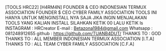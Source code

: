 [TOOLS HRC22] [H4RM4N]
FOUNDER & CEO INDONESIAN TERMUX ASSOCIATION
FOUNDER $ CEO CYBER FAMILY ASSOCIATION
TOOLS INI HANYA UNTUK MENGINSTALL NYA SAJA
JIKA INGIN MENJALAKAN TOOLS YANG KALIAN INSTALL
SILAHKAN KETIK 00 LALU KETIK ls
INSTAGRAM : HRCreator
E-mail    : Betazona1984@gmail.com
Whatsapp  : 081248912655
github    : https://github.com/TUANB4DUT/
THANKS TO : GOD
THANKS TO : ALL MEMBER INDONESIAN TERMUX ASSOCIATION [I.T.A]
THANKS TO : ALL TEAM CYBER FAMILY ASSOCIATION [C.F.A]
